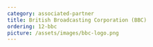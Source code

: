 ```yaml
---
category: associated-partner
title: British Broadcasting Corporation (BBC)
ordering: 12-bbc
picture: /assets/images/bbc-logo.png
---
```

